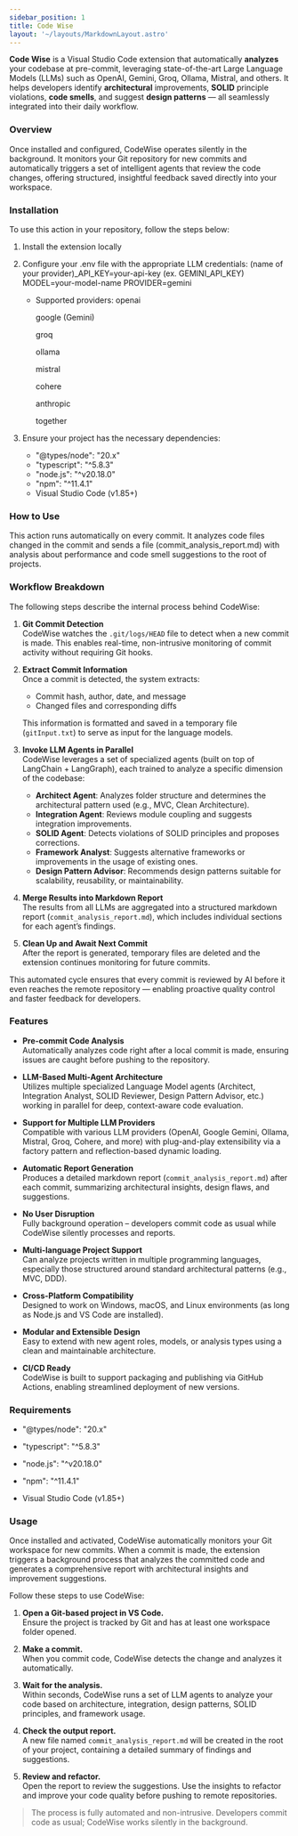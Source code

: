 ```yaml
---
sidebar_position: 1
title: Code Wise
layout: '~/layouts/MarkdownLayout.astro'
---
```

**Code Wise** is a Visual Studio Code extension that automatically **analyzes** your codebase at pre-commit, leveraging state-of-the-art Large Language Models (LLMs) such as OpenAI, Gemini, Groq, Ollama, Mistral, and others. It helps developers identify **architectural** improvements, **SOLID** principle violations, **code smells**, and suggest **design patterns** — all seamlessly integrated into their daily workflow.

### Overview

Once installed and configured, CodeWise operates silently in the background. It monitors your Git repository for new commits and automatically triggers a set of intelligent agents that review the code changes, offering structured, insightful feedback saved directly into your workspace.

### Installation

To use this action in your repository, follow the steps below:

1. Install the extension locally
2. Configure your .env file with the appropriate LLM credentials:
    (name of your provider)_API_KEY=your-api-key (ex. GEMINI_API_KEY)
    MODEL=your-model-name
    PROVIDER=gemini 
    - Supported providers:
        openai

        google (Gemini)

        groq

        ollama

        mistral

        cohere

        anthropic

        together  

3. Ensure your project has the necessary dependencies:
    * "@types/node": "20.x"
    * "typescript": "^5.8.3"
    * "node.js": "^v20.18.0"
    * "npm": "^11.4.1"
    * Visual Studio Code (v1.85+)

### How to Use

This action runs automatically on every commit. It analyzes code files changed in the commit and sends a file (commit_analysis_report.md) with analysis about performance and code smell suggestions to the root of projects. 

### Workflow Breakdown

The following steps describe the internal process behind CodeWise:

1. **Git Commit Detection**  
   CodeWise watches the `.git/logs/HEAD` file to detect when a new commit is made. This enables real-time, non-intrusive monitoring of commit activity without requiring Git hooks.

2. **Extract Commit Information**  
   Once a commit is detected, the system extracts:
   - Commit hash, author, date, and message
   - Changed files and corresponding diffs

   This information is formatted and saved in a temporary file (`gitInput.txt`) to serve as input for the language models.

3. **Invoke LLM Agents in Parallel**  
   CodeWise leverages a set of specialized agents (built on top of LangChain + LangGraph), each trained to analyze a specific dimension of the codebase:
   - **Architect Agent**: Analyzes folder structure and determines the architectural pattern used (e.g., MVC, Clean Architecture).
   - **Integration Agent**: Reviews module coupling and suggests integration improvements.
   - **SOLID Agent**: Detects violations of SOLID principles and proposes corrections.
   - **Framework Analyst**: Suggests alternative frameworks or improvements in the usage of existing ones.
   - **Design Pattern Advisor**: Recommends design patterns suitable for scalability, reusability, or maintainability.

4. **Merge Results into Markdown Report**  
   The results from all LLMs are aggregated into a structured markdown report (`commit_analysis_report.md`), which includes individual sections for each agent’s findings.

5. **Clean Up and Await Next Commit**  
   After the report is generated, temporary files are deleted and the extension continues monitoring for future commits.

This automated cycle ensures that every commit is reviewed by AI before it even reaches the remote repository — enabling proactive quality control and faster feedback for developers.

### Features

- **Pre-commit Code Analysis**  
  Automatically analyzes code right after a local commit is made, ensuring issues are caught before pushing to the repository.

- **LLM-Based Multi-Agent Architecture**  
  Utilizes multiple specialized Language Model agents (Architect, Integration Analyst, SOLID Reviewer, Design Pattern Advisor, etc.) working in parallel for deep, context-aware code evaluation.

- **Support for Multiple LLM Providers**  
  Compatible with various LLM providers (OpenAI, Google Gemini, Ollama, Mistral, Groq, Cohere, and more) with plug-and-play extensibility via a factory pattern and reflection-based dynamic loading.

- **Automatic Report Generation**  
  Produces a detailed markdown report (`commit_analysis_report.md`) after each commit, summarizing architectural insights, design flaws, and suggestions.

- **No User Disruption**  
  Fully background operation – developers commit code as usual while CodeWise silently processes and reports.

- **Multi-language Project Support**  
  Can analyze projects written in multiple programming languages, especially those structured around standard architectural patterns (e.g., MVC, DDD).

- **Cross-Platform Compatibility**  
  Designed to work on Windows, macOS, and Linux environments (as long as Node.js and VS Code are installed).

- **Modular and Extensible Design**  
  Easy to extend with new agent roles, models, or analysis types using a clean and maintainable architecture.

- **CI/CD Ready**  
  CodeWise is built to support packaging and publishing via GitHub Actions, enabling streamlined deployment of new versions.

### Requirements

* "@types/node": "20.x"

* "typescript": "^5.8.3"

* "node.js": "^v20.18.0"

* "npm": "^11.4.1"

* Visual Studio Code (v1.85+)

### Usage

Once installed and activated, CodeWise automatically monitors your Git workspace for new commits. When a commit is made, the extension triggers a background process that analyzes the committed code and generates a comprehensive report with architectural insights and improvement suggestions.

Follow these steps to use CodeWise:

1. **Open a Git-based project in VS Code.**  
   Ensure the project is tracked by Git and has at least one workspace folder opened.

2. **Make a commit.**  
   When you commit code, CodeWise detects the change and analyzes it automatically.

3. **Wait for the analysis.**  
   Within seconds, CodeWise runs a set of LLM agents to analyze your code based on architecture, integration, design patterns, SOLID principles, and framework usage.

4. **Check the output report.**  
   A new file named `commit_analysis_report.md` will be created in the root of your project, containing a detailed summary of findings and suggestions.

5. **Review and refactor.**  
   Open the report to review the suggestions. Use the insights to refactor and improve your code quality before pushing to remote repositories.

> The process is fully automated and non-intrusive. Developers commit code as usual; CodeWise works silently in the background.